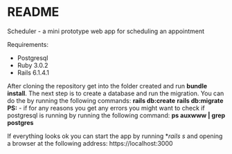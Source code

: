 # README

Scheduler - a mini prototype web app for scheduling an appointment

Requirements:
- Postgresql
- Ruby 3.0.2
- Rails 6.1.4.1

After cloning the repository get into the folder created and run **bundle install**. The next step is to create a database and run the migration. You can do the by running the following commands:
**rails db:create**
**rails db:migrate**
**PS:** - if for any reasons you get any errors you might want to check if postgresql is running by running the following command:
**ps auxwww | grep postgres**

If everything looks ok you can start the app by running **rails s* and opening a browser at the following address: https://localhost:3000